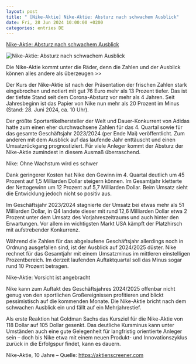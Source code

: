```yaml
---
layout: post
title: " [Nike-Aktie] Nike-Aktie: Absturz nach schwachem Ausblick"
date: Fri, 28 Jun 2024 10:00:00 +0200
categories: entries DE
---
```

[Nike-Aktie: Absturz nach schwachem Ausblick](https://www.investor-verlag.de/aktien-und-aktienhandel/usa/nike-aktie/nike-aktie-absturz-nach-schwachem-ausblick/)

![Nike-Aktie: Absturz nach schwachem Ausblick](https://static.investor-verlag.de/wp-content/uploads/2022/06/nike-red-rosinka79-ado.jpeg)

Die Nike-Aktie kommt unter die Räder, denn die Zahlen und der Ausblick können alles andere als überzeugen >>

Der Kurs der Nike-Aktie ist nach der Präsentation der frischen Zahlen stark eingebrochen und notiert mit gut 76 Euro mehr als 13 Prozent tiefer. Das ist der tiefste Stand seit dem Corona-Absturz vor mehr als 4 Jahren. Seit Jahresbeginn ist das Papier von Nike nun mehr als 20 Prozent im Minus (Stand: 28. Juni 2024, ca. 10 Uhr).

Der größte Sportartikelhersteller der Welt und Dauer-Konkurrent von Adidas hatte zum einen eher durchwachsene Zahlen für das 4. Quartal sowie für das gesamte Geschäftsjahr 2023/2024 (per Ende Mai) veröffentlicht. Zum anderen mit dem Ausblick auf das laufende Jahr enttäuscht und einen Umsatzrückgang prognostiziert. Für viele Anleger kommt der Absturz der Nike-Aktie zumindest in diesem Ausmaß überraschend.

Nike: Ohne Wachstum wird es schwer

Dank geringerer Kosten hat Nike den Gewinn im 4. Quartal deutlich um 45 Prozent auf 1,5 Milliarden Dollar steigern können. Im Gesamtjahr kletterte der Nettogewinn um 12 Prozent auf 5,7 Milliarden Dollar. Beim Umsatz sieht die Entwicklung jedoch nicht so positiv aus.

Im Geschäftsjahr 2023/2024 stagnierte der Umsatz bei etwas mehr als 51 Milliarden Dollar, in Q4 landete dieser mit rund 12,6 Milliarden Dollar etwa 2 Prozent unter dem Umsatz des Vorjahreszeitraums und auch hinter den Erwartungen. Vor allem im wichtigsten Markt USA kämpft der Platzhirsch mit aufstrebender Konkurrenz.

Während die Zahlen für das abgelaufene Geschäftsjahr allerdings noch in Ordnung ausgefallen sind, ist der Ausblick auf 2024/2025 düster. Nike rechnet für das Gesamtjahr mit einem Umsatzminus im mittleren einstelligen Prozentbereich. Im derzeit laufenden Auftaktquartal soll das Minus sogar rund 10 Prozent betragen.

Nike-Aktie: Vorsicht ist angebracht

Nike kann zum Auftakt des Geschäftsjahres 2024/2025 offenbar nicht genug von den sportlichen Großereignissen profitieren und blickt pessimistisch auf die kommenden Monate. Die Nike-Aktie bricht nach dem schwachen Ausblick ein und fällt auf ein Mehrjahrestief.

Als erste Reaktion hat Goldman Sachs das Kursziel für die Nike-Aktie von 118 Dollar auf 105 Dollar gesenkt. Das deutliche Kursminus kann unter Umständen auch eine gute Gelegenheit für langfristig orientierte Anleger sein – doch bis Nike etwa mit einem neuen Produkt- und Innovationszyklus zurück in die Erfolgspur findet, kann es dauern.

Nike-Aktie, 10 Jahre – Quelle: https://aktienscreener.com

